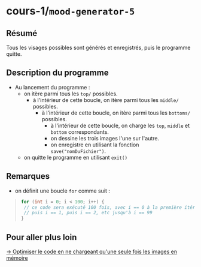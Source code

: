 # cours-1/`mood-generator-5`

## Résumé

Tous les visages possibles sont générés et enregistrés, puis le programme quitte.

## Description du programme

- Au lancement du programme :
  - on itère parmi tous les `top/` possibles.
    - à l'intérieur de cette boucle, on itère parmi tous les `middle/` possibles.
      - à l'intérieur de cette boucle, on itère parmi tous les `bottoms/` possibles.
        - à l'intérieur de cette boucle, on charge les `top`, `middle` et `bottom` correspondants.
        - on dessine les trois images l'une sur l'autre.
        - on enregistre en utilisant la fonction `save("nomDuFichier")`.
  - on quitte le programme en utilisant `exit()`

## Remarques

- on définit une boucle `for` comme suit :
>```java
>for (int i = 0; i < 100; i++) {
>  // ce code sera exécuté 100 fois, avec i == 0 à la première itération, 
>  // puis i == 1, puis i == 2, etc jusqu'à i == 99
>}
>```


## Pour aller plus loin

[→ Optimiser le code en ne chargeant qu'une seule fois les images en mémoire](../mood-generator-6)
